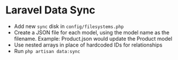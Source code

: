 # Laravel Data Sync

- Add new `sync` disk in `config/filesystems.php`
- Create a JSON file for each model, using the model name as the filename. Example: Product.json would update the Product model
- Use nested arrays in place of hardcoded IDs for relationships
- Run `php artisan data:sync`
